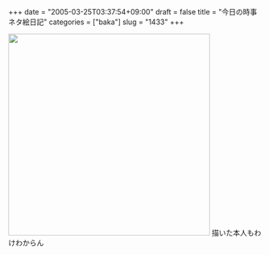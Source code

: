 +++
date = "2005-03-25T03:37:54+09:00"
draft = false
title = "今日の時事ネタ絵日記"
categories = ["baka"]
slug = "1433"
+++

<img src="http://ieiriblog.jugem.jp/?image=4149" width="400" height="400" alt="" class="pict" />
描いた本人もわけわからん
